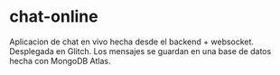 # chat-online
Aplicacion de chat en vivo hecha desde el backend + websocket. Desplegada en Glitch.
Los mensajes se guardan en una base de datos hecha con MongoDB Atlas.
